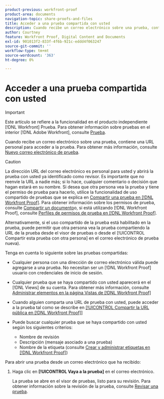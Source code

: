 ```yaml
---
product-previous: workfront-proof
product-area: documents
navigation-topic: share-proofs-and-files
title: Acceder a una prueba compartida con usted
description: Cuando recibe un correo electrónico sobre una prueba, contiene una URL personal para acceder a la prueba. Para obtener más información, consulte Correo electrónico de prueba nueva.
author: Courtney
feature: Workfront Proof, Digital Content and Documents
exl-id: 901013f2-833f-4f6b-921c-eddd4f063247
source-git-commit: ''
workflow-type: tm+mt
source-wordcount: '363'
ht-degree: 0%

---
```


# Acceder a una prueba compartida con usted

>[!IMPORTANT]
>
>Este artículo se refiere a la funcionalidad en el producto independiente [!DNL Workfront] Prueba. Para obtener información sobre pruebas en el interior [!DNL Adobe Workfront], consulte [Prueba](../../../review-and-approve-work/proofing/proofing.md).

Cuando recibe un correo electrónico sobre una prueba, contiene una URL personal para acceder a la prueba. Para obtener más información, consulte [Nuevo correo electrónico de prueba](../../../workfront-proof/wp-emailsntfctns/proof-notifications-and-reminders/new-proof-email.md).

>[!CAUTION]
>
>La dirección URL del correo electrónico es personal para usted y abrirá la prueba con usted ya identificado como revisor. Es importante que no reenvíe la URL a nadie más; si lo hace, cualquier comentario o decisión que hagan estará en su nombre. Si desea que otra persona vea la prueba y tiene el permiso de prueba para hacerlo, utilice la funcionalidad de uso compartido de pruebas que se explica en [Compartir una prueba en [!DNL Workfront Proof]](../../../workfront-proof/wp-work-proofsfiles/share-proofs-and-files/share-proof.md). Para obtener información sobre los permisos de prueba, consulte [Compartir un documento](../../../workfront-basics/grant-and-request-access-to-objects/document-permissions.md)o, si está utilizando [!DNL Workfront Proof], consulte [Perfiles de permisos de prueba en [!DNL Workfront Proof]](../../../workfront-proof/wp-acct-admin/account-settings/proof-perm-profiles-in-wp.md).
>
>Alternativamente, si el uso compartido de la prueba está habilitado en la prueba, puede permitir que otra persona vea la prueba compartiendo la URL de la prueba desde el visor de pruebas o desde el [!UICONTROL Compartir esta prueba con otra persona] en el correo electrónico de prueba nueva).

Tenga en cuenta lo siguiente sobre las pruebas compartidas:

* Cualquier persona con una dirección de correo electrónico válida puede agregarse a una prueba. No necesitan ser un [!DNL Workfront Proof] usuario con credenciales de inicio de sesión.
* Cualquier prueba que se haya compartido con usted aparecerá en el [!DNL Views] de su cuenta. Para obtener más información, consulte [Administrar elementos en la página Vistas de [!DNL Workfront Proof]](../../../workfront-proof/wp-work-proofsfiles/manage-your-work/manage-items-on-views-page.md)
* Cuando alguien comparta una URL de prueba con usted, puede acceder a la prueba tal como se describe en [[!UICONTROL Compartir la URL pública en [!DNL Workfront Proof]]](../../../workfront-proof/wp-work-proofsfiles/share-proofs-and-files/share-public-url.md)
* Puede buscar cualquier prueba que se haya compartido con usted según los siguientes criterios:

   * Nombre de revisión
   * Descripción (mensaje asociado a una prueba)
   * Nombre de la etiqueta (consulte [Crear y administrar etiquetas en [!DNL Workfront Proof]](../../../workfront-proof/wp-work-proofsfiles/organize-your-work/create-and-manage-tags.md))

Para abrir una prueba desde un correo electrónico que ha recibido:

1. Haga clic en **[!UICONTROL Vaya a la prueba]** en el correo electrónico.

   La prueba se abre en el visor de pruebas, listo para su revisión. Para obtener información sobre la revisión de la prueba, consulte [Revisar una prueba](../../../review-and-approve-work/proofing/reviewing-proofs-within-workfront/review-a-proof/review-a-proof.md).
